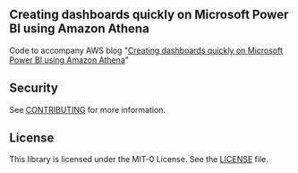 ## Creating dashboards quickly on Microsoft Power BI using Amazon Athena

Code to accompany AWS blog "[Creating dashboards quickly on Microsoft Power BI using Amazon Athena](https://aws.amazon.com/blogs/big-data/creating-dashboards-quickly-on-microsoft-power-bi-using-amazon-athena/)"

## Security
See [CONTRIBUTING](CONTRIBUTING.md#security-issue-notifications) for more information.

## License

This library is licensed under the MIT-0 License. See the [LICENSE](LICENSE) file.

